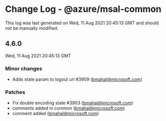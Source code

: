 # Change Log - @azure/msal-common

This log was last generated on Wed, 11 Aug 2021 20:45:13 GMT and should not be manually modified.

<!-- Start content -->

## 4.6.0

Wed, 11 Aug 2021 20:45:13 GMT

### Minor changes

- Adds state param to logout url #3909 (bmahal@microsoft.com)

### Patches

- Fix double encoding state #3903 (bmahal@microsoft.com)
- comments added in common (bmahal@microsoft.com)
- comment added (bmahal@microsoft.com)
